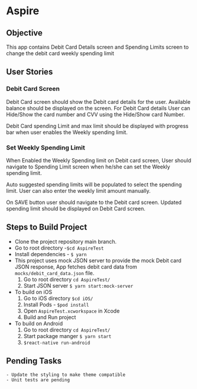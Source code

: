# Aspire

## Objective
This app contains Debit Card Details screen and Spending Limits screen to change the debit card weekly spending limit

## User Stories

### Debit Card Screen 

Debit Card screen should show the Debit card details for the user. Available balance should be displayed on the screen.
For Debit Card details User can Hide/Show the card number and CVV using the Hide/Show card Number.

Debit Card spending Limit and max limit should be displayed with progress bar when user enables the Weekly spending limit. 

### Set Weekly Spending Limit

When Enabled the Weekly Spending limit on Debit card screen, User should navigate to Spending Limit screen when he/she can set the Weekly spending limit.

Auto suggested spending limits will be populated to select the spending limit. User can also enter the weekly limit amount manually.

On SAVE button user should navigate to the Debit card screen. Updated spending limit should be displayed on Debit Card screen. 

## Steps to Build Project 

- Clone the project repository main branch.
- Go to root directory -```$cd AspireTest```
- Install dependencies - ```$ yarn``` 
- This project uses mock JSON server to provide the mock Debit card JSON response, App fetches debit card data from ```mocks/debit_card_data.json``` file.
    1. Go to root directory ```cd AspireTest/```
    2. Start JSON server ```$ yarn start:mock-server```
- To build on iOS
    1. Go to iOS directory ```$cd iOS/```
    2. Install Pods - ```$pod install``` 
    3. Open ```AspireTest.xcworkspace``` in Xcode
    4. Build and Run project
- To build on Android 
    1. Go to root directory ```cd AspireTest/```
    2. Start package manger ```$ yarn start```
    2. ```$react-native run-android```

## Pending Tasks

    - Update the styling to make theme compatible
    - Unit tests are pending 
